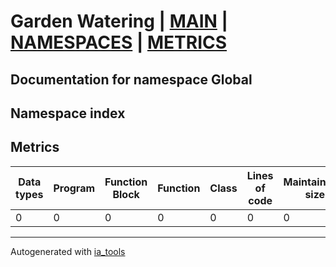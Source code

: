 # Garden Watering | [MAIN] | [NAMESPACES] | [METRICS]  

## Documentation for namespace Global  

## Namespace index  






## Metrics  

| Data types | Program | Function Block | Function | Class | Lines of code | Maintainable size |
| ---------- | ------- | -------------- | -------- | ------| ------------- | ----------------- |
 0 | 0 | 0 | 0 | 0 | 0 | 0 |  

 ---
Autogenerated with [ia_tools](https://github.com/tkucic/ia_tools)  

[MAIN]: ../../../index_st.md
[NAMESPACES]: ../nsList_st.md
[METRICS]: ../../metrics_st.md
